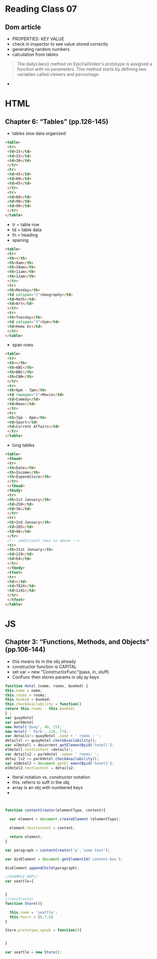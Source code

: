 # Reading Class 07
## Dom article
- PROPERTIES: KEY VALUE
 - check in inspector to see value stored correctly
 - generating random numbers
 - calculation from tables
 >The dailyLikes() method on EpicFailVideo's prototype is assigned a function with no parameters. This method starts by defining two variables called viewers and percentage.

- 
# HTML
## Chapter 6: “Tables” (pp.126-145)
- tables stoe data organized
```html
<table>
 <tr>
 <td>15</td>
 <td>15</td>
 <td>30</td>
 </tr>
 <tr>
 <td>45</td>
 <td>60</td>
 <td>45</td>
 </tr>
 <tr>
 <td>60</td>
 <td>90</td>
 <td>90</td>
 </tr>
</table>
```
- tr = table row
- td = table data
- th = heading
- spaning 
```html
<table>
 <tr>
 <th></th>
 <th>9am</th>
 <th>10am</th>
 <th>11am</th>
 <th>12am</th>
 </tr>
 <tr>
 <th>Monday</th>
 <td colspan="2">Geography</td>
 <td>Math</td>
 <td>Art</td>
 </tr>
 <tr>
 <th>Tuesday</th>
 <td colspan="3">Gym</td>
 <td>Home Ec</td>
 </tr>
</table>
```

- span rows
```html
<table>
 <tr>
 <th></th>
 <th>ABC</th>
 <th>BBC</th>
 <th>CNN</th>
 </tr>
 <tr>
 <th>6pm - 7pm</th>
 <td rowspan="2">Movie</td>
 <td>Comedy</td>
 <td>News</td>
 </tr>
 <tr>
 <th>7pm - 8pm</th>
 <td>Sport</td>
 <td>Current Affairs</td>
 </tr>
</table>
```
- long tables 
```html
<table>
 <thead>
 <tr>
 <th>Date</th>
 <th>Income</th>
 <th>Expenditure</th>
 </tr>
 </thead>
 <tbody>
 <tr>
 <th>1st January</th>
 <td>250</td>
 <td>36</td>
 </tr>
 <tr>
 <th>2nd January</th>
 <td>285</td>
 <td>48</td>
 </tr>
 <!-- additional rows as above -->
 <tr>
 <th>31st January</th>
 <td>129</td>
 <td>64</td>
 </tr>
 </tbody>
 <tfoot>
 <tr>
 <td></td>
 <td>7824</td>
 <td>1241</td>
 </tr>
 </tfoot>
</table>
```

# JS
## Chapter 3: “Functions, Methods, and Objects” (pp.106-144)
- this means its in the obj already
- constructor function is CAPITAL
- set var = new "ConstructorFunc"(pass, in, stuff)
- ConFunc then stores params in obj ay keys
```javascript
function Hotel (name, rooms, booked) {
this.name = name;
this.rooms = rooms;
this.booked = booked;
this.checkAvailability = function()
return this.rooms - this.booked;
} ;
var quayHotel
var parkHotel
new Hotel('Quay', 40, 25);
new Hotel( ' Park', 120, 77);
var details!= quayHotel .name + ' rooms : ';
detailsl += quayHotel.checkAvailability();
var elHotell = docurnent.getElementByid('hotell');
elHotell.textContent =details!;
var details2 = parkHotel .name+ ' rooms: ';
detai ls2 += parkHotel.checkAvailability();
var e1Hotel2 = document.getEl ementByid('hotel2');
elHotel2.textContent = details2; 
```
- literal notation vs. constructor notation
- this. referrs to suff in the obj
- array is an obj with numbered keys
- 

```javascript


function contentCreator(elementType, content){

  var element = document.createElement (elementType);

  element.textContent = content;

  return element;
}

var paragraph = contentCreator('p','some text');

var divElement = document.getElementId('content-box');

divElement.appendChild(paragraph);

//EXAMPLE OOP//
var seattle={


}
//constructor
function Store(){

  this.name = 'seattle';
  this.hours = [6,7,8]
}

Store.prototype.speak = function(){


}

var seattle = new Store();
```


